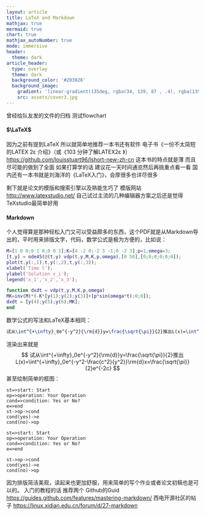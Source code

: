 ```yaml
---
layout: article
title: LaTeX and Markdown
mathjax: true
mermaid: true
chart: true
mathjax_autoNumber: true
mode: immersive
header:
  theme: dark
article_header:
  type: overlay
  theme: dark
  background_color: '#203028'
  background_image:
    gradient: 'linear-gradient(135deg, rgba(34, 139, 87 , .4), rgba(139, 34, 139, .4))'
    src: assets/cover3.jpg
---
```

曾经给队友发的文件的归档 测试flowchart
<!--more-->
#### $\LaTeX$

因为之前有提到LaTeX 所以就简单地推荐一本书还有软件
电子书《一份不太简短的LATEX 2ε 介绍》（或《103 分钟了解LATEX2ε 》）
https://github.com/louisstuart96/lshort-new-zh-cn
这本书的特点就是薄 而且尽可能的做到了全面 如果打算学的话 建议花一天时间通览然后再挑重点看一看
国内还有一本书就是刘海洋的《LaTeX入门》，会厚很多也详尽很多

剩下就是论文的模版和搜索引擎以及熟能生巧了
模版网站 http://www.latexstudio.net/
自己试过主流的几种编辑器方案之后还是觉得TeXstudio最简单好用

#### Markdown

个人觉得算是那种轻松入门又可以受益颇多的东西，这个PDF就是从Markdown导出的，平时用来排版文字，代码，数学公式是极为方便的，比如说：

```matlab
M=[1 0 0;0 1 0;0 0 1];K=[4 -2 0;-2 3 -1;0 -2 3];p=1;omega=3;
[t,y] = ode45(@(t,y) vdp(t,y,M,K,p,omega),[0 50],[0;0;0;0;0;0]);
plot(t,y(:,1),t,y(:,2),t,y(:,3));
xlabel('Time t');
ylabel('Solution x_i');
legend('x_1','x_2','x_3');

function dxdt = vdp(t,y,M,K,p,omega)
MK=inv(M)*(-K*[y(1);y(2);y(3)]+[p*sin(omega*t);0;0]);
dxdt = [y(4);y(5);y(6);MK];
end
```

数学公式的写法和LaTeX基本相同：

```latex
试从\int^{+\infty}_0e^{-y^2}{\rm{d}}y=\frac{\sqrt{\pi}}{2}推出L(x)=\int^{+\infty}_0e^{-y^2-\frac{c^2}{y^2}}\rm{d}x=\frac{\sqrt{\pi}}{2}e^{-2c}
```

渲染出来就是
$$
试从\int^{+\infty}_0e^{-y^2}{\rm{d}}y=\frac{\sqrt{\pi}}{2}推出L(x)=\int^{+\infty}_0e^{-y^2-\frac{c^2}{y^2}}\rm{d}x=\frac{\sqrt{\pi}}{2}e^{-2c}
$$
甚至绘制简单的框图：

```
st=>start: Start
op=>operation: Your Operation
cond=>condition: Yes or No?
e=>end
st->op->cond
cond(yes)->e
cond(no)->op
```

```mermaid
st=>start: Start
op=>operation: Your Operation
cond=>condition: Yes or No?
e=>end

st->op->cond
cond(yes)->e
cond(no)->op
```

因为排版简洁美观，读起来也更加舒服，用来简单的写个作业或者论文初稿也是可以的。
入门的教程的话 推荐两个
Github的Guid
https://guides.github.com/features/mastering-markdown/
西电开源社区的帖子
https://linux.xidian.edu.cn/forum/d/27-markdown
